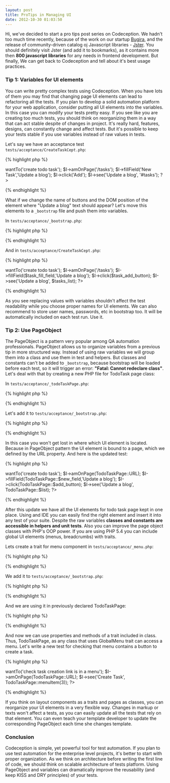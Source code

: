 ```yaml
---
layout: post
title: ProTips in Managing UI
date: 2012-10-30 01:03:50
---
```


Hi, we've decided to start a pro tips post series on Codeception. We hadn't too much time recently, because of the work on our startup [Bugira](http://bugira.com), and the release of community-driven catalog oj Javascript libraries - [Jster](http://jster.net). You should definitely visit Jster (and add it to bookmarks), as it contains more then **800 javascript libraries** for any needs in frontend development. But finally, We can get back to Codeception and tell about it's best usage practices.

### Tip 1: Variables for UI elements

You can write pretty complex tests using Codeception. When you have lots of them you may find that changing page UI elements can lead to refactoring all the tests. If you plan to develop a solid automation platform for your web application, consider putting all UI elements into the variables. In this case you can modify your tests pretty easy. If you see like you are creating too much tests, you should think on reorganizing them in a way that can act stable despite of changes in project. It's really hard, features, designs, can constantly change and affect tests. But it's possible to keep your tests stable if you use variables instead of raw values in tests.

Let's say we have an acceptance test `tests/acceptance/CreateTaskCept.php`:

{% highlight php %}
<?php
$I = new WebGuy($scenario);
$I->wantTo('create todo task');
$I->amOnPage('/tasks');
$I->fillField('New Task','Update a blog');
$I->click('Add');
$I->see('Update a blog', '#tasks');
?>
{% endhighlight %}

What if we change the name of buttons and the DOM position of the element where "Update a blog" text should appear?
Let's move this elements to a `_bootstrap` file and push them into variables. 

In `tests/acceptance/_bootstrap.php`:

{% highlight php %}
<?php
$task_add_button = 'Add';
$task_new_field = 'New Task';
$tasks_list = '#tasks';
?>
{% endhighlight %}

And in `tests/acceptance/CreateTaskCept.php`: 

{% highlight php %}
<?php
$I = new WebGuy($scenario);
$I->wantTo('create todo task');
$I->amOnPage('/tasks');
$I->fillField($task_fill_field,'Update a blog');
$I->click($task_add_button);
$I->see('Update a blog', $tasks_list);
?>
{% endhighlight %}

As you see replacing values with variables shouldn't affect the test readability while you choose proper names for UI elements.
We can also recommend to store user names, passwords, etc in bootstrap too. It will be automatically included on each test run. Use it.

### Tip 2: Use PageObject

The PageObject is a pattern very popular among QA automation professionals. PageObject allows us to organize variables from a previous tip in more structured way.
Instead of using raw variables we will group them into a class and use them in test and helpers. But classes and constants can't be added to `_bootstrap`, because bootstrap will be loaded before each test, so it will trigger an error: **"Fatal: Cannot redeclare class"**. Let's deal with that by creating a new PHP file for TodoTask page class:

In `tests/acceptance/_todoTaskPage.php`:


{% highlight php %}
<?php
class TodoTaskPage {
	const URL = '/tasks';

	static $add_button = 'Add';
	static $new_field = 'New Task';
	static $list = '#tasks';	
}
?>
{% endhighlight %}

Let's add it to `tests/acceptance/_bootstrap.php`:

{% highlight php %}
<?php
require_once '_todoTaskPage.php';
?>
{% endhighlight %}

In this case you won't get lost in where which UI element is located. Because in PageObject pattern the UI element is bound to a page, which we defined by the URL property. And here is the updated test:

{% highlight php %}
<?php
$I = new WebGuy($scenario);
$I->wantTo('create todo task');
$I->amOnPage(TodoTaskPage::URL);
$I->fillField(TodoTaskPage::$new_field,'Update a blog');
$I->click(TodoTaskPage::$add_button);
$I->see('Update a blog', TodoTaskPage::$list);
?>
{% endhighlight %}

After this update we have all the UI elements for todo task page kept in one place. Using and IDE you can easily find the right element and insert it into any test of your suite. Despite the raw variables **classes and constants are accessible in helpers and unit tests**. Also you can improve the page object classes with PHP's OOP power. If you are using PHP 5.4 you can include global UI elements (menus, breadcrumbs) with traits. 

Lets create a trait for menu component in `tests/acceptance/_menu.php`:

{% highlight php %}
<?php
trait GlobalMenu {
	public static $global_menu = "//div[@id=menu]";

	public static function menuItem($index)
	{
		return self::$global_menu.'/ul/['.$index.']';
	}
}
?>
{% endhighlight %}

We add it to `tests/acceptance/_bootstrap.php`:

{% highlight php %}
<?php
require_once '_menu.php';
require_once '_todoTaskPage.php';
?>
{% endhighlight %}

And we are using it in previously declared TodoTaskPage:

{% highlight php %}
<?php
class TodoTaskPage {

	use GlobalMenu;

	const URL = '/tasks';

	static $add_button = 'Add';
	static $new_field = 'New Task';
	static $list = '#tasks';	
}
?>
{% endhighlight %}

And now we can use properties and methods of a trait included in class. Thus, TodoTaskPage, as any class that uses GlobalMenu trait can access a menu.
Let's write a new test for checking that menu contains a button to create a task.

{% highlight php %}
<?php
$I = new WebGuy($scenario);
$I->wantTo('check task creation link is in a menu');
$I->amOnPage(TodoTaskPage::URL);
$I->see('Create Task', TodoTaskPage::menuItem(3));
?>
{% endhighlight %}

If you think on layout components as a traits and pages as classes, you can reorganize your UI elements in a very flexible way. Changes in markup or texts won't affect a tests, as you can easily update all the tests that rely on that element. You can even teach your template developer to update the corresponding PageObject each time she changes template. 

### Conclusion

Codeception is simple, yet powerful tool for test automation. If you plan to use test automation for the enterprise level projects, it's better to start with proper organization. As we think on architecture before writing the first line of code, we should think on scalable architecture of tests platform. Using PageObject and variables can dramatically improve the reusability (and keep KISS and DRY principles) of your tests.